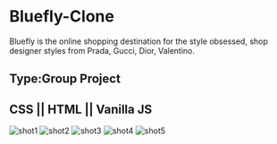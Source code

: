 ﻿# Bluefly-Clone

<p>Bluefly is the online shopping destination for the style obsessed, shop designer styles from Prada, Gucci, Dior, Valentino.</p>

<h2>Type:Group Project</h2>

<h2>CSS || HTML || Vanilla JS</h2>



![shot1](https://user-images.githubusercontent.com/105915339/210488310-7636aab2-b2e7-4a14-8d4a-e9b8f786b236.png)
![shot2](https://user-images.githubusercontent.com/105915339/210488332-437c4f4a-1e4c-4727-ab8a-c227a5ca4e45.png)
![shot3](https://user-images.githubusercontent.com/105915339/210488360-0ee11c56-c168-4c91-bec9-9bc6d4d4f9a2.png)
![shot4](https://user-images.githubusercontent.com/105915339/210488368-ff564ffa-3058-4562-b01a-9c23cc2a2b36.png)
![shot5](https://user-images.githubusercontent.com/105915339/210488371-4910c224-6a82-4f45-918e-77977b11c8cc.png)
